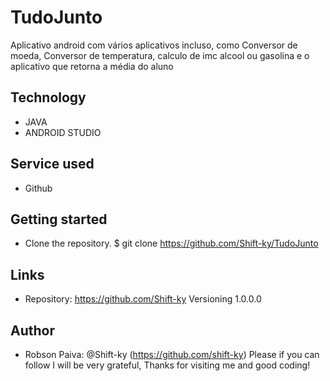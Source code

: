 # TudoJunto
 Aplicativo android com vários aplicativos incluso, como Conversor de moeda, Conversor de temperatura, calculo de imc alcool ou gasolina e o aplicativo que retorna a média do aluno
 
  ## Technology
* JAVA
* ANDROID STUDIO
## Service used
* Github
## Getting started
* Clone the repository.
$ git clone https://github.com/Shift-ky/TudoJunto


## Links
* Repository: https://github.com/Shift-ky
Versioning
1.0.0.0

## Author
* Robson Paiva: @Shift-ky (https://github.com/shift-ky)
Please if you can follow I will be very grateful, Thanks for visiting me and good coding!
